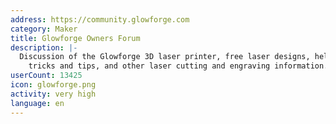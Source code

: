 ```yaml
---
address: https://community.glowforge.com
category: Maker
title: Glowforge Owners Forum
description: |-
  Discussion of the Glowforge 3D laser printer, free laser designs, help and support,
    tricks and tips, and other laser cutting and engraving information.
userCount: 13425
icon: glowforge.png
activity: very high
language: en
---
```


